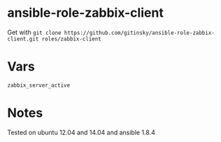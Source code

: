 # ansible-role-zabbix-client

Get with ```git clone https://github.com/gitinsky/ansible-role-zabbix-client.git roles/zabbix-client```

# Vars

```zabbix_server_active```

# Notes

Tested on ubuntu 12.04 and 14.04 and ansible 1.8.4
